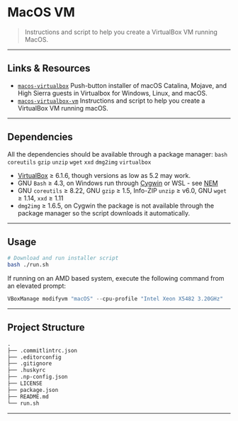 # MacOS VM

> Instructions and script to help you create a VirtualBox VM running MacOS.

---

## Links & Resources

* [`macos-virtualbox`](https://github.com/myspaghetti/macos-virtualbox) Push-button installer of macOS Catalina, Mojave, and High Sierra guests in Virtualbox for Windows, Linux, and macOS.
* [`macos-virtualbox-vm`](https://github.com/geerlingguy/macos-virtualbox-vm) Instructions and script to help you create a VirtualBox VM running macOS.

---

## Dependencies

All the dependencies should be available through a package manager:
`bash` `coreutils` `gzip` `unzip` `wget` `xxd` `dmg2img`  `virtualbox`

* [VirtualBox](https://www.virtualbox.org/wiki/Downloads) ≥ 6.1.6, though versions as low as 5.2 may work.
* GNU `Bash` ≥ 4.3, on Windows run through [Cygwin](https://cygwin.com/install.html) or WSL - see [NEM](https://github.com/myspaghetti/macos-virtualbox/blob/master/README.md#virtualbox-native-execution-manager-nem)
* GNU `coreutils` ≥ 8.22, GNU `gzip` ≥ 1.5, Info-ZIP `unzip` ≥ v6.0, GNU `wget` ≥ 1.14, `xxd` ≥ 1.11
* `dmg2img` ≥ 1.6.5, on Cygwin the package is not available through the package manager so the script downloads it automatically.

---

## Usage

```bash
# Download and run installer script
bash ./run.sh
```

If running on an AMD based system, execute the following command from an elevated prompt:

```powershell
VBoxManage modifyvm "macOS" --cpu-profile "Intel Xeon X5482 3.20GHz"
```

---

## Project Structure

```md
.
├── .commitlintrc.json
├── .editorconfig
├── .gitignore
├── .huskyrc
├── .np-config.json
├── LICENSE
├── package.json
├── README.md
└── run.sh
```

---
